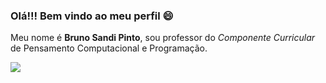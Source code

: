 ### Olá!!! Bem vindo ao meu perfil 😄 

Meu nome é **Bruno Sandi Pinto**, sou professor do _Componente Curricular_ de Pensamento Computacional e Programação.

![](https://media.tenor.com/5ixVKgX7mcQAAAAM/spiderman.gif)
